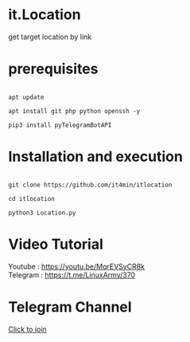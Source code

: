 # it.Location

get target location by link
<br />
# prerequisites
<pre>
<code>
apt update <br />
apt install git php python openssh -y <br />
pip3 install pyTelegramBotAPI 
</code></pre>


# Installation and execution
<pre><code>
git clone https://github.com/it4min/itlocation <br />
cd itlocation <br />
python3 Location.py
</code></pre>

# Video Tutorial
Youtube : https://youtu.be/MqrEVSyCR8k
<br>
Telegram : https://t.me/LinuxArmy/370

# Telegram Channel 
<a href="t.me/LinuxArmy">Click to join<a> 
